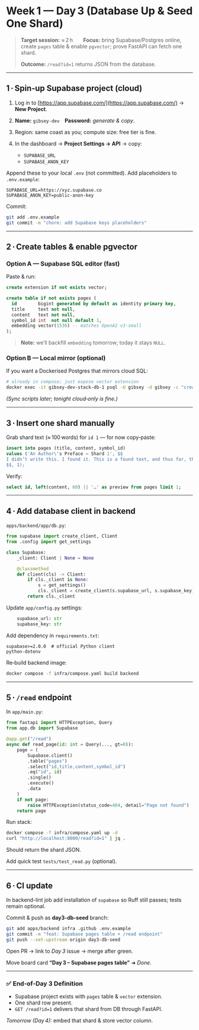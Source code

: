 # Week 1 — Day 3 (Database Up & Seed One Shard)

> **Target session:** ≈ 2 h  **Focus:** bring Supabase/Postgres online, create `pages` table & enable `pgvector`; prove FastAPI can fetch one shard.
>
> **Outcome:** `/read?id=1` returns JSON from the database.

---

## 1 · Spin‑up Supabase project (cloud)

1. Log in to [https://app.supabase.com/](https://app.supabase.com/) → **New Project**.
2. **Name:** `gibsey-dev` **Password:** *generate & copy*.
3. Region: same coast as you; compute size: free tier is fine.
4. In the dashboard → **Project Settings → API** → copy:

   * `SUPABASE_URL`
   * `SUPABASE_ANON_KEY`

Append these to your local `.env` (not committed). Add placeholders to `.env.example`:

```env
SUPABASE_URL=https://xyz.supabase.co
SUPABASE_ANON_KEY=public‑anon‑key
```

Commit:

```bash
git add .env.example
git commit -m "chore: add Supabase keys placeholders"
```

---

## 2 · Create tables & enable pgvector

### Option A — Supabase SQL editor (fast)

Paste & run:

```sql
create extension if not exists vector;

create table if not exists pages (
  id        bigint generated by default as identity primary key,
  title     text not null,
  content   text not null,
  symbol_id int  not null default 1,
  embedding vector(1536) -- matches OpenAI v3-small
);
```

> **Note:** we’ll backfill `embedding` tomorrow; today it stays `NULL`.

### Option B — Local mirror (optional)

If you want a Dockerised Postgres that mirrors cloud SQL:

```bash
# already in compose; just expose vector extension
docker exec -it gibsey-dev-stack-db-1 psql -U gibsey -d gibsey -c "create extension if not exists vector;"
```

*(Sync scripts later; tonight cloud‑only is fine.)*

---

## 3 · Insert one shard manually

Grab shard text (≈ 100 words) for `id 1` — for now copy‑paste:

```sql
insert into pages (title, content, symbol_id)
values ('An Author\'s Preface — Shard 1', $$
I didn’t write this. I found it. This is a found text, and thus far, the identity of The Author—the original author—has yet to be definitively located.
$$, 1);
```

Verify:

```sql
select id, left(content, 60) || '…' as preview from pages limit 1;
```

---

## 4 · Add database client in backend

`apps/backend/app/db.py`:

```python
from supabase import create_client, Client
from .config import get_settings

class Supabase:
    _client: Client | None = None

    @classmethod
    def client(cls) -> Client:
        if cls._client is None:
            s = get_settings()
            cls._client = create_client(s.supabase_url, s.supabase_key)
        return cls._client
```

Update `app/config.py` settings:

```python
    supabase_url: str
    supabase_key: str
```

Add dependency in `requirements.txt`:

```
supabase>=2.0.0  # official Python client
python-dotenv
```

Re‑build backend image:

```bash
docker compose -f infra/compose.yaml build backend
```

---

## 5 · `/read` endpoint

In `app/main.py`:

```python
from fastapi import HTTPException, Query
from app.db import Supabase

@app.get("/read")
async def read_page(id: int = Query(..., gt=0)):
    page = (
        Supabase.client()
        .table("pages")
        .select("id,title,content,symbol_id")
        .eq("id", id)
        .single()
        .execute()
        .data
    )
    if not page:
        raise HTTPException(status_code=404, detail="Page not found")
    return page
```

Run stack:

```bash
docker compose -f infra/compose.yaml up -d
curl "http://localhost:8000/read?id=1" | jq .
```

Should return the shard JSON.

Add quick test `tests/test_read.py` (optional).

---

## 6 · CI update

In backend-lint job add installation of `supabase` so Ruff still passes; tests remain optional.

Commit & push as **day3-db-seed** branch:

```bash
git add apps/backend infra .github .env.example
git commit -m "feat: Supabase pages table + /read endpoint"
git push --set-upstream origin day3-db-seed
```

Open PR → link to *Day 3* issue → merge after green.

Move board card **“Day 3 – Supabase pages table”** ➜ *Done*.

---

### ✅ End‑of‑Day 3 Definition

* Supabase project exists with `pages` table & `vector` extension.
* One shard row present.
* `GET /read?id=1` delivers that shard from DB through FastAPI.

*Tomorrow (Day 4):* embed that shard & store vector column.

